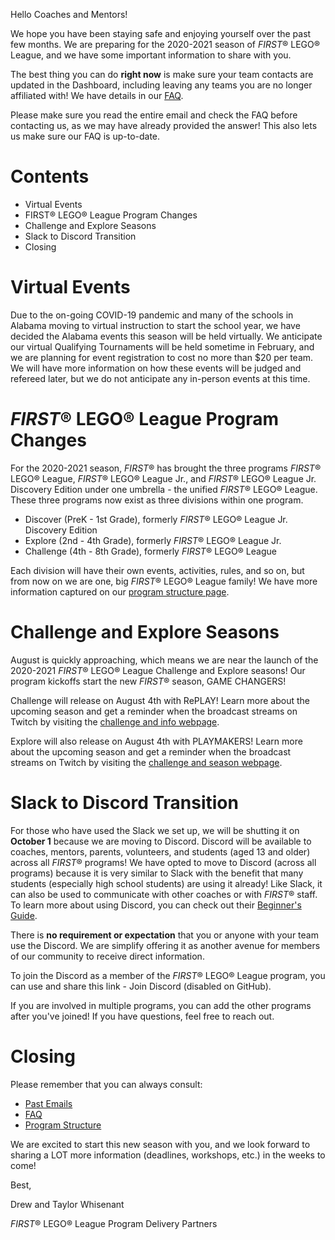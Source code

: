 Hello Coaches and Mentors!

We hope you have been staying safe and enjoying yourself over the past few months. We are preparing for the 2020-2021 season of *FIRST*® LEGO® League, and we have some important information to share with you. 

The best thing you can do **right now** is make sure your team contacts are updated in the Dashboard, including leaving any teams you are no longer affiliated with! We have details in our [FAQ](https://github.com/drewwhis/alabama-first-lego-league/wiki/Frequently-Asked-Questions).

Please make sure you read the entire email and check the FAQ before contacting us, as we may have already provided the answer! This also lets us make sure our FAQ is up-to-date.

# Contents

- Virtual Events
- FIRST® LEGO® League Program Changes
- Challenge and Explore Seasons
- Slack to Discord Transition
- Closing


# Virtual Events

Due to the on-going COVID-19 pandemic and many of the schools in Alabama moving to virtual instruction to start the school year, we have decided the Alabama events this season will be held virtually. We anticipate our virtual Qualifying Tournaments will be held sometime in February, and we are planning for event registration to cost no more than \$20 per team. We will have more information on how these events will be judged and refereed later, but we do not anticipate any in-person events at this time.


# *FIRST*® LEGO® League Program Changes

For the 2020-2021 season, *FIRST*® has brought the three programs *FIRST*® LEGO® League, *FIRST*® LEGO® League Jr., and *FIRST*® LEGO® League Jr. Discovery Edition under one umbrella - the unified *FIRST*® LEGO® League. These three programs now exist as three divisions within one program.

- Discover (PreK - 1st Grade), formerly *FIRST*® LEGO® League Jr. Discovery Edition
- Explore (2nd - 4th Grade), formerly *FIRST*® LEGO® League Jr.
- Challenge (4th - 8th Grade), formerly *FIRST*® LEGO® League

Each division will have their own events, activities, rules, and so on, but from now on we are one, big *FIRST*® LEGO® League family! We have more information captured on our [program structure page](https://github.com/drewwhis/alabama-first-lego-league/tree/master/2020-2021/program-structure.md).


# Challenge and Explore Seasons

August is quickly approaching, which means we are near the launch of the 2020-2021 *FIRST*® LEGO® League Challenge and Explore seasons! Our program kickoffs start the new *FIRST*® season, GAME CHANGERS!

Challenge will release on August 4th with RePLAY! Learn more about the upcoming season and get a reminder when the broadcast streams on Twitch by visiting the [challenge and info webpage](https://www.firstinspires.org/robotics/fll/challenge-and-season-info).
 
Explore will also release on August 4th with PLAYMAKERS! Learn more about the upcoming season and get a reminder when the broadcast streams on Twitch by visiting the [challenge and season webpage](https://www.firstinspires.org/robotics/fll/explore/challenge-and-season).


# Slack to Discord Transition

For those who have used the Slack we set up, we will be shutting it on **October 1** because we are moving to Discord. Discord will be available to coaches, mentors, parents, volunteers, and students (aged 13 and older) across all *FIRST*® programs! We have opted to move to Discord (across all programs) because it is very similar to Slack with the benefit that many students (especially high school students) are using it already! Like Slack, it can also be used to communicate with other coaches or with *FIRST*® staff. To learn more about using Discord, you can check out their [Beginner's Guide](https://support.discord.com/hc/en-us/articles/360045138571).

There is **no requirement or expectation** that you or anyone with your team use the Discord. We are simplify offering it as another avenue for members of our community to receive direct information.
 
To join the Discord as a member of the *FIRST*® LEGO® League program, you can use and share this link - Join Discord (disabled on GitHub).
 
If you are involved in multiple programs, you can add the other programs after you've joined! If you have questions, feel free to reach out.


# Closing

Please remember that you can always consult:

- [Past Emails](https://github.com/drewwhis/alabama-first-lego-league/tree/master/2020-2021/email-blasts)
- [FAQ](https://github.com/drewwhis/alabama-first-lego-league/wiki/Frequently-Asked-Questions)
- [Program Structure](https://github.com/drewwhis/alabama-first-lego-league/tree/master/2020-2021/program-structure.md)

We are excited to start this new season with you, and we look forward to sharing a LOT more information (deadlines, workshops, etc.) in the weeks to come!

Best,

Drew and Taylor Whisenant

*FIRST*® LEGO® League Program Delivery Partners